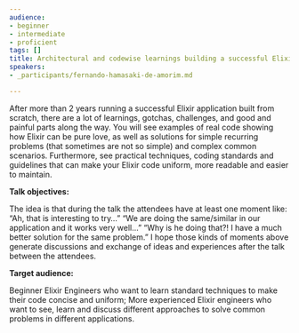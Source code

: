 ```yaml
---
audience:
- beginner
- intermediate
- proficient
tags: []
title: Architectural and codewise learnings building a successful Elixir application
speakers:
- _participants/fernando-hamasaki-de-amorim.md

---
```

After more than 2 years running a successful Elixir application built from scratch, there are a lot of learnings, gotchas, challenges, and good and painful parts along the way. You will see examples of real code showing how Elixir can be pure love, as well as solutions for simple recurring problems (that sometimes are not so simple) and complex common scenarios. Furthermore, see practical techniques, coding standards and guidelines that can make your Elixir code uniform, more readable and easier to maintain.

**Talk objectives:**

The idea is that during the talk the attendees have at least one moment like: “Ah, that is interesting to try…” “We are doing the same/similar in our application and it works very well…” “Why is he doing that?! I have a much better solution for the same problem.” I hope those kinds of moments above generate discussions and exchange of ideas and experiences after the talk between the attendees.

**Target audience:**

Beginner Elixir Engineers who want to learn standard techniques to make their code concise and uniform; More experienced Elixir engineers who want to see, learn and discuss different approaches to solve common problems in different applications.